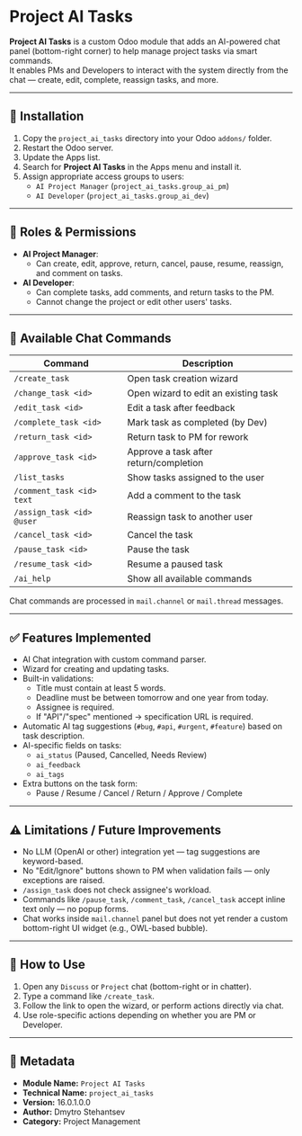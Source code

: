 # Project AI Tasks

**Project AI Tasks** is a custom Odoo module that adds an AI-powered chat panel (bottom-right corner) to help manage project tasks via smart commands.  
It enables PMs and Developers to interact with the system directly from the chat — create, edit, complete, reassign tasks, and more.

---

## 🔧 Installation

1. Copy the `project_ai_tasks` directory into your Odoo `addons/` folder.
2. Restart the Odoo server.
3. Update the Apps list.
4. Search for **Project AI Tasks** in the Apps menu and install it.
5. Assign appropriate access groups to users:
   - `AI Project Manager` (`project_ai_tasks.group_ai_pm`)
   - `AI Developer` (`project_ai_tasks.group_ai_dev`)

---

## 👥 Roles & Permissions

- **AI Project Manager**:
  - Can create, edit, approve, return, cancel, pause, resume, reassign, and comment on tasks.
- **AI Developer**:
  - Can complete tasks, add comments, and return tasks to the PM.
  - Cannot change the project or edit other users' tasks.

---

## 💬 Available Chat Commands

| Command                | Description                              |
|------------------------|------------------------------------------|
| `/create_task`         | Open task creation wizard                |
| `/change_task <id>`    | Open wizard to edit an existing task     |
| `/edit_task <id>`      | Edit a task after feedback               |
| `/complete_task <id>`  | Mark task as completed (by Dev)          |
| `/return_task <id>`    | Return task to PM for rework             |
| `/approve_task <id>`   | Approve a task after return/completion   |
| `/list_tasks`          | Show tasks assigned to the user          |
| `/comment_task <id> text` | Add a comment to the task           |
| `/assign_task <id> @user` | Reassign task to another user        |
| `/cancel_task <id>`    | Cancel the task                          |
| `/pause_task <id>`     | Pause the task                           |
| `/resume_task <id>`    | Resume a paused task                     |
| `/ai_help`             | Show all available commands              |

Chat commands are processed in `mail.channel` or `mail.thread` messages.

---

## ✅ Features Implemented

- AI Chat integration with custom command parser.
- Wizard for creating and updating tasks.
- Built-in validations:
  - Title must contain at least 5 words.
  - Deadline must be between tomorrow and one year from today.
  - Assignee is required.
  - If "API"/"spec" mentioned → specification URL is required.
- Automatic AI tag suggestions (`#bug`, `#api`, `#urgent`, `#feature`) based on task description.
- AI-specific fields on tasks:
  - `ai_status` (Paused, Cancelled, Needs Review)
  - `ai_feedback`
  - `ai_tags`
- Extra buttons on the task form:
  - Pause / Resume / Cancel / Return / Approve / Complete

---

## ⚠️ Limitations / Future Improvements

- No LLM (OpenAI or other) integration yet — tag suggestions are keyword-based.
- No "Edit/Ignore" buttons shown to PM when validation fails — only exceptions are raised.
- `/assign_task` does not check assignee's workload.
- Commands like `/pause_task`, `/comment_task`, `/cancel_task` accept inline text only — no popup forms.
- Chat works inside `mail.channel` panel but does not yet render a custom bottom-right UI widget (e.g., OWL-based bubble).

---

## 📌 How to Use

1. Open any `Discuss` or `Project` chat (bottom-right or in chatter).
2. Type a command like `/create_task`.
3. Follow the link to open the wizard, or perform actions directly via chat.
4. Use role-specific actions depending on whether you are PM or Developer.

---

## 🧾 Metadata

- **Module Name:** `Project AI Tasks`
- **Technical Name:** `project_ai_tasks`
- **Version:** 16.0.1.0.0
- **Author:** Dmytro Stehantsev
- **Category:** Project Management
